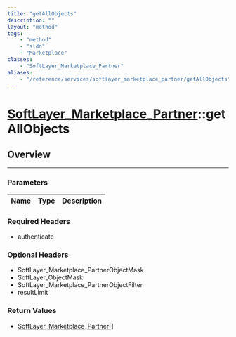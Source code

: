 ```yaml
---
title: "getAllObjects"
description: ""
layout: "method"
tags:
    - "method"
    - "sldn"
    - "Marketplace"
classes:
    - "SoftLayer_Marketplace_Partner"
aliases:
    - "/reference/services/softlayer_marketplace_partner/getAllObjects"
---
```

# [SoftLayer_Marketplace_Partner](/reference/services/SoftLayer_Marketplace_Partner)::getAllObjects





## Overview 


-----

### Parameters 
|Name | Type | Description |
| --- | --- | --- |


### Required Headers
* authenticate


### Optional Headers
* SoftLayer_Marketplace_PartnerObjectMask
* SoftLayer_ObjectMask
* SoftLayer_Marketplace_PartnerObjectFilter
* resultLimit

### Return Values
* <a href='/reference/datatypes/SoftLayer_Marketplace_Partner'>SoftLayer_Marketplace_Partner[] </a>




